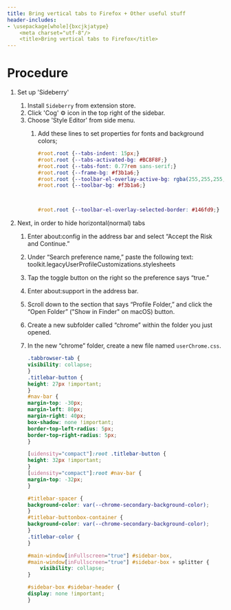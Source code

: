 ```yaml
---
title: Bring vertical tabs to Firefox + Other useful stuff
header-includes:
- \usepackage[whole]{bxcjkjatype}
	<meta charset="utf-8"/>
    <title>Bring vertical tabs to Firefox</title>
---
```


# Procedure
1. Set up 'Sideberry'
    1. Install `Sideberry` from extension store.
    1. Click 'Cog' ⚙️ icon in the top right of the sidebar.
    1. Choose 'Style Editor' from side menu.
        1. Add these lines to set properties for fonts and background colors;

            ```css
            #root.root {--tabs-indent: 15px;}
            #root.root {--tabs-activated-bg: #BC8F8F;}
            #root.root {--tabs-font: 0.77rem sans-serif;}
            #root.root {--frame-bg: #f3b1a6;}
            #root.root {--toolbar-el-overlay-active-bg: rgba(255,255,255,0.133);}
            #root.root {--toolbar-bg: #f3b1a6;}



            #root.root {--toolbar-el-overlay-selected-border: #146fd9;}
            ```

1. Next, in order to hide horizontal(normal) tabs
    1. Enter about:config in the address bar and select “Accept the Risk and Continue.”
    1. Under “Search preference name,” paste the following text: toolkit.legacyUserProfileCustomizations.stylesheets
    1. Tap the toggle button on the right so the preference says “true.”

    1. Enter about:support in the address bar.
    1. Scroll down to the section that says “Profile Folder,” and click the “Open Folder” ("Show in Finder" on macOS) button.
    1. Create a new subfolder called “chrome” within the folder you just opened.
    1. In the new “chrome” folder, create a new file named `userChrome.css`.
        ```css
        .tabbrowser-tab {
        visibility: collapse;
        }
        .titlebar-button {
        height: 27px !important;
        }
        #nav-bar {
        margin-top: -30px;
        margin-left: 80px; 
        margin-right: 40px; 
        box-shadow: none !important;
        border-top-left-radius: 5px;
        border-top-right-radius: 5px;
        }

        [uidensity="compact"]:root .titlebar-button {
        height: 32px !important;
        }
        [uidensity="compact"]:root #nav-bar {
        margin-top: -32px;
        }

        #titlebar-spacer {
        background-color: var(--chrome-secondary-background-color);
        }
        #titlebar-buttonbox-container {
        background-color: var(--chrome-secondary-background-color);
        }
        .titlebar-color {
        }

        #main-window[inFullscreen="true"] #sidebar-box,
        #main-window[inFullscreen="true"] #sidebar-box + splitter {
            visibility: collapse;
        }

        #sidebar-box #sidebar-header {
        display: none !important;
        }
        ```